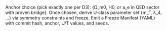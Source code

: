 Anchor choice (pick exactly one per D3): {Ω_m0, H0, or a_e in QED sector with proven bridge}. Once chosen, derive U‑class parameter set {m_Γ, λ_4, …} via symmetry constraints and freeze.
Emit a Freeze Manifest (YAML) with commit hash, anchor, U/T values, and seeds.
